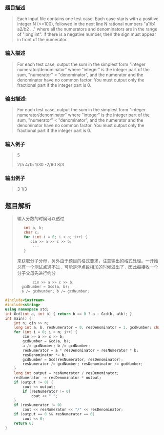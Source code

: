 ### 题目描述

> Each input file contains one test case. Each case starts with a positive integer N (<=100), followed in the next line N rational numbers "a1/b1 a2/b2 ..." where all the numerators and denominators are in the range of "long int". If there is a negative number, then the sign must appear in front of the numerator.

### 输入描述

> For each test case, output the sum in the simplest form "integer numerator/denominator" where "integer" is the integer part of the sum, "numerator" < "denominator", and the numerator and the denominator have no common factor. You must output only the fractional part if the integer part is 0.

### 输出描述:
> For each test case, output the sum in the simplest form "integer numerator/denominator" where "integer" is the integer part of the sum, "numerator" < "denominator", and the numerator and the denominator have no common factor. You must output only the fractional part if the integer part is 0.

### 输入例子
> 5
>
>2/5 4/15 1/30 -2/60 8/3

### 输出例子
> 3 1/3

## 题目解析
>输入分数的时候可以透过
>```C++
>    int a, b;
>    char c;
>    for (int i = 0; i < n; i++) {
>		cin >> a >> c >> b;
>        ···
>    }
>```
>来获取分子分母，另外由于题目的格式要求，注意输出的格式处理。一开始总有一个测试点通不过，可能是浮点数相加的时候溢出了，因此每接收一个分子父母先进行约分
>```C++
>        cin >> a >> c >> b;
>	gcdNumber = Gcd(a, b);
>	a /= gcdNumber; b /= gcdNumber;
>```

```C++
#include<iostream>
#include<string>
using namespace std;
int Gcd(int a, int b) { return b == 0 ? a : Gcd(b, a%b); }
int main() {
	int n; cin >> n;
	long int a, b, resNumerator = 0, resDenominator = 1, gcdNumber; char c;
	for (int i = 0; i < n; i++) {
		cin >> a >> c >> b;
		gcdNumber = Gcd(a, b);
		a /= gcdNumber; b /= gcdNumber;
		resNumerator = a * resDenominator + resNumerator * b;
		resDenominator *= b;
		gcdNumber = Gcd(resNumerator, resDenominator);
		resNumerator /= gcdNumber; resDenominator /= gcdNumber;
	}
	long int output = resNumerator / resDenominator;
	resNumerator -= resDenominator * output;
	if (output != 0) {
		cout << output;
		if (resNumerator != 0)
			cout << " ";
	}
	if (resNumerator != 0)
		cout << resNumerator << "/" << resDenominator;
	if (output == 0 && resNumerator == 0)
		cout << 0;
	return 0;
}
```
